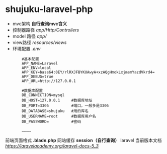 # shujuku-laravel-php

- mvc架构 **自行查询mvc含义**
- 控制器路径 *app/Http/Controllers*
- model 路径 *app/*
- view路径 *resources/views*
- 环境配置 *.env*
    ```
        #基本配置
        APP_NAME=Laravel         
        APP_ENV=local
        APP_KEY=base64:0EY/rlRXJFBYKUAwyA+xzAQgHmokLxjmemYazdVkrd4=
        APP_DEBUG=true
        APP_URL=http://127.0.0.1
        
        #数据库配置
        DB_CONNECTION=mysql
        DB_HOST=127.0.0.1     #数据库地址
        DB_PORT=3306          #端口，一般多是3306
        DB_DATABASE=shujuku   #用的库名
        DB_USERNAME=root      #数据库用户名
        DB_PASSWORD=          #密码
        
        …………
    ```
前端页面格式 **.blade.php**
网站缓存 **session（自行查询）**
laravel 当前版本文档 *https://laravelacademy.org/laravel-docs-5_3*
